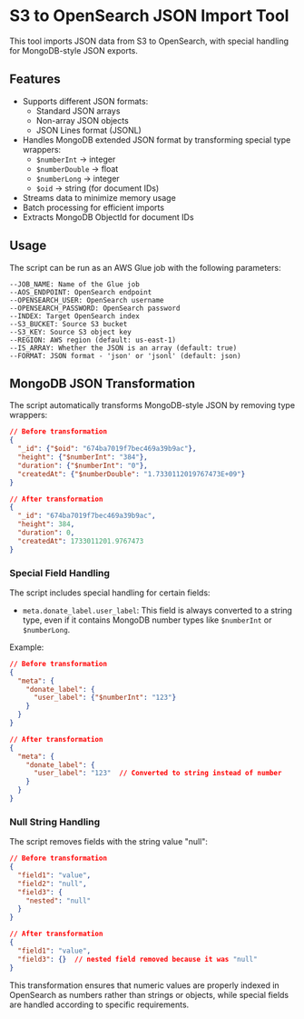 # S3 to OpenSearch JSON Import Tool

This tool imports JSON data from S3 to OpenSearch, with special handling for MongoDB-style JSON exports.

## Features

- Supports different JSON formats:
  - Standard JSON arrays
  - Non-array JSON objects
  - JSON Lines format (JSONL)
- Handles MongoDB extended JSON format by transforming special type wrappers:
  - `$numberInt` → integer
  - `$numberDouble` → float
  - `$numberLong` → integer
  - `$oid` → string (for document IDs)
- Streams data to minimize memory usage
- Batch processing for efficient imports
- Extracts MongoDB ObjectId for document IDs

## Usage

The script can be run as an AWS Glue job with the following parameters:

```
--JOB_NAME: Name of the Glue job
--AOS_ENDPOINT: OpenSearch endpoint
--OPENSEARCH_USER: OpenSearch username
--OPENSEARCH_PASSWORD: OpenSearch password
--INDEX: Target OpenSearch index
--S3_BUCKET: Source S3 bucket
--S3_KEY: Source S3 object key
--REGION: AWS region (default: us-east-1)
--IS_ARRAY: Whether the JSON is an array (default: true)
--FORMAT: JSON format - 'json' or 'jsonl' (default: json)
```

## MongoDB JSON Transformation

The script automatically transforms MongoDB-style JSON by removing type wrappers:

```json
// Before transformation
{
  "_id": {"$oid": "674ba7019f7bec469a39b9ac"},
  "height": {"$numberInt": "384"},
  "duration": {"$numberInt": "0"},
  "createdAt": {"$numberDouble": "1.7330112019767473E+09"}
}

// After transformation
{
  "_id": "674ba7019f7bec469a39b9ac",
  "height": 384,
  "duration": 0,
  "createdAt": 1733011201.9767473
}
```

### Special Field Handling

The script includes special handling for certain fields:

- `meta.donate_label.user_label`: This field is always converted to a string type, even if it contains MongoDB number types like `$numberInt` or `$numberLong`.

Example:
```json
// Before transformation
{
  "meta": {
    "donate_label": {
      "user_label": {"$numberInt": "123"}
    }
  }
}

// After transformation
{
  "meta": {
    "donate_label": {
      "user_label": "123"  // Converted to string instead of number
    }
  }
}
```

### Null String Handling

The script removes fields with the string value "null":

```json
// Before transformation
{
  "field1": "value",
  "field2": "null",
  "field3": {
    "nested": "null"
  }
}

// After transformation
{
  "field1": "value",
  "field3": {}  // nested field removed because it was "null"
}
```

This transformation ensures that numeric values are properly indexed in OpenSearch as numbers rather than strings or objects, while special fields are handled according to specific requirements.
